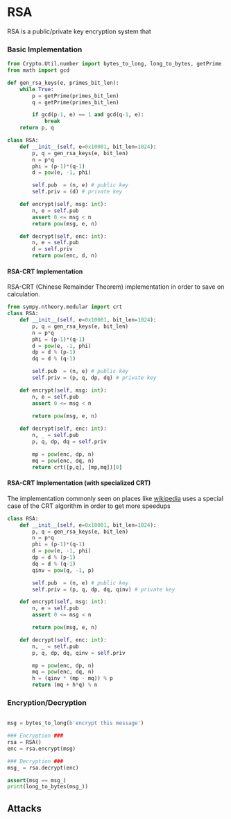 # RSA 

RSA is a public/private key encryption system that 

### Basic Implementation

```python
from Crypto.Util.number import bytes_to_long, long_to_bytes, getPrime
from math import gcd

def gen_rsa_keys(e, primes_bit_len):
    while True:
        p = getPrime(primes_bit_len)
        q = getPrime(primes_bit_len)

        if gcd(p-1, e) == 1 and gcd(q-1, e):
            break
    return p, q

class RSA:
    def __init__(self, e=0x10001, bit_len=1024):
        p, q = gen_rsa_keys(e, bit_len)
        n = p*q
        phi = (p-1)*(q-1)
        d = pow(e, -1, phi)

        self.pub  = (n, e) # public key
        self.priv = (d) # private key

    def encrypt(self, msg: int):
        n, e = self.pub
        assert 0 <= msg < n
        return pow(msg, e, n)

    def decrypt(self, enc: int):
        n, e = self.pub
        d = self.priv
        return pow(enc, d, n)
```

#### RSA-CRT Implementation

RSA-CRT (Chinese Remainder Theorem) implementation in order to save on calculation.

```python
from sympy.ntheory.modular import crt
class RSA:
    def __init__(self, e=0x10001, bit_len=1024):
        p, q = gen_rsa_keys(e, bit_len)
        n = p*q
        phi = (p-1)*(q-1)
        d = pow(e, -1, phi)
        dp = d % (p-1)
        dq = d % (q-1)

        self.pub  = (n, e) # public key
        self.priv = (p, q, dp, dq) # private key

    def encrypt(self, msg: int):
        n, e = self.pub
        assert 0 <= msg < n
	
        return pow(msg, e, n)

    def decrypt(self, enc: int):
        n, _ = self.pub
        p, q, dp, dq = self.priv

        mp = pow(enc, dp, n)
        mq = pow(enc, dq, n)
        return crt([p,q], [mp,mq])[0]
```

#### RSA-CRT Implementation (with specialized CRT)

The implementation commonly seen on places like [wikipedia](https://en.wikipedia.org/wiki/RSA_(cryptosystem)#Using_the_Chinese_remainder_algorithm) uses a special case of the CRT algorithm in order to get more speedups

```python
class RSA:
    def __init__(self, e=0x10001, bit_len=1024):
        p, q = gen_rsa_keys(e, bit_len)
        n = p*q
        phi = (p-1)*(q-1)
        d = pow(e, -1, phi)
        dp = d % (p-1)
        dq = d % (q-1)
        qinv = pow(q, -1, p)

        self.pub  = (n, e) # public key
        self.priv = (p, q, dp, dq, qinv) # private key

    def encrypt(self, msg: int):
        n, e = self.pub
        assert 0 <= msg < n

        return pow(msg, e, n)

    def decrypt(self, enc: int):
        n, _ = self.pub
        p, q, dp, dq, qinv = self.priv

        mp = pow(enc, dp, n)
        mq = pow(enc, dq, n)
        h = (qinv * (mp - mq)) % p
        return (mq + h*q) % n
```



### Encryption/Decryption

```python

msg = bytes_to_long(b'encrypt this message')

### Encryption ###
rsa = RSA()
enc = rsa.encrypt(msg)

### Decryption ###
msg_ = rsa.decrypt(enc)

assert(msg == msg_)
print(long_to_bytes(msg_))
```

## Attacks

